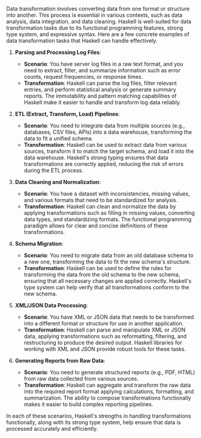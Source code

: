 Data transformation involves converting data from one format or structure into another.
This process is essential in various contexts, such as data analysis, data integration, and data cleaning.
Haskell is well-suited for data transformation tasks due to its functional programming features, strong type system,
and expressive syntax. Here are a few concrete examples of data transformation tasks that Haskell can handle effectively.

1. **Parsing and Processing Log Files**:
   - **Scenario**: You have server log files in a raw text format, and you need to extract,
   filter, and summarize information such as error counts, request frequencies, or response times.
   - **Transformation**: Haskell can parse the log files, filter relevant entries,
   and perform statistical analysis or generate summary reports.
   The immutability and pattern matching capabilities of Haskell make it easier to handle 
   and transform log data reliably. <br>  

2. **ETL (Extract, Transform, Load) Pipelines**:
   - **Scenario**: You need to integrate data from multiple sources (e.g., databases, CSV files, APIs)
   into a data warehouse, transforming the data to fit a unified schema.
   - **Transformation**: Haskell can be used to extract data from various sources,
   transform it to match the target schema, and load it into the data warehouse.
   Haskell's strong typing ensures that data transformations are correctly applied,
   reducing the risk of errors during the ETL process. <br>  

3. **Data Cleaning and Normalization**:
   - **Scenario**: You have a dataset with inconsistencies, missing values, and various formats that 
   need to be standardized for analysis.
   - **Transformation**: Haskell can clean and normalize the data by applying transformations such as filling
   in missing values, converting data types, and standardizing formats. The functional programming paradigm allows
   for clear and concise definitions of these transformations.  <br>  

4. **Schema Migration**:
   - **Scenario**: You need to migrate data from an old database schema to a new
   one, transforming the data to fit the new schema's structure.
   - **Transformation**: Haskell can be used to define the rules for transforming the data from
   the old schema to the new schema, ensuring that all necessary changes are applied correctly.
   Haskell's type system can help verify that all transformations conform to the new schema.  <br>  

5. **XML/JSON Data Processing**:
   - **Scenario**: You have XML or JSON data that needs to be transformed into a
   different format or structure for use in another application.
   - **Transformation**: Haskell can parse and manipulate XML or JSON data, applying transformations such
   as reformatting, filtering, and restructuring to produce the desired output.
   Haskell libraries for working with XML and JSON provide robust tools for these tasks.  <br>  

6. **Generating Reports from Raw Data**:
   - **Scenario**: You need to generate structured reports (e.g., PDF, HTML) from raw data collected from various sources.
   - **Transformation**: Haskell can aggregate and transform the raw data into the required report format
     applying calculations, formatting, and summarization.
     The ability to compose transformations functionally makes it easier to build complex reporting pipelines. <br>  

In each of these scenarios, Haskell's strengths in handling transformations functionally,
along with its strong type system, help ensure that data is processed accurately and efficiently.
